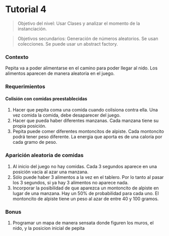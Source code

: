 # Tutorial 4

> Objetivo del nivel: Usar Clases y analizar el momento de la instanciación.

> Objetivos secundarios:  Generación de números aleatorios. Se usan colecciones. Se puede usar un abstract factory.


### Contexto

Pepita va a poder alimentarse en el camino para poder llegar al nido.
Los alimentos aparecen de manera aleatoria en el juego. 


### Requerimientos

#### Colisión con comidas preestablecidas
1. Hacer que pepita coma una comida cuando colisiona contra ella. Una vez comida la comida, debe desaparecer del juego. 
2. Hacer que pueda haber diferentes manzanas. Cada manzana tiene su propia posición. 
3. Pepita puede comer diferentes montoncitos de alpiste. Cada montoncito podrá tener peso diferente. La energia que aporta es de una caloría por cada gramo de peso.
   
### Aparición aleatoria de comidas
 
1. Al inicio del juego no hay comidas. Cada 3 segundos aparece en una posición vacía al azar una manzana. 
2. Sólo puede haber 3 alimentos a la vez en el tablero. Por lo tanto al pasar los 3 segundos, si ya hay 3 alimentos no aparece nada.
3. Incorporar la posibilidad de que aparezca un montoncito de alpiste en lugar de una manzana. Hay un 50% de probabilidad para cada uno.
   El montoncito de alpiste tiene un peso al azar de entre 40 y 100 gramos.

### Bonus
1. Programar un mapa de manera sensata donde figuren los muros, el nido, y la posicion inicial de pepita 
